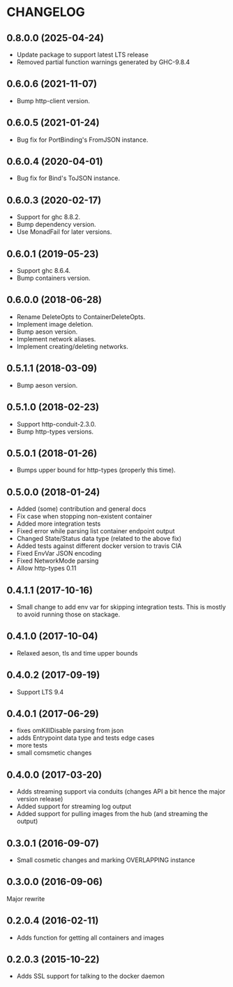 # CHANGELOG

## 0.8.0.0 (2025-04-24)
- Update package to support latest LTS release
- Removed partial function warnings generated by GHC-9.8.4

## 0.6.0.6 (2021-11-07)

- Bump http-client version.

## 0.6.0.5 (2021-01-24)

- Bug fix for PortBinding's FromJSON instance.

## 0.6.0.4 (2020-04-01)

- Bug fix for Bind's ToJSON instance.

## 0.6.0.3 (2020-02-17)

- Support for ghc 8.8.2.
- Bump dependency version. 
- Use MonadFail for later versions.

## 0.6.0.1 (2019-05-23)

- Support ghc 8.6.4.
- Bump containers version.

## 0.6.0.0 (2018-06-28)

- Rename DeleteOpts to ContainerDeleteOpts.
- Implement image deletion.
- Bump aeson version.
- Implement network aliases.
- Implement creating/deleting networks.

## 0.5.1.1 (2018-03-09)

- Bump aeson version.

## 0.5.1.0 (2018-02-23)

- Support http-conduit-2.3.0.
- Bump http-types versions.

## 0.5.0.1 (2018-01-26)

- Bumps upper bound for http-types (properly this time).

## 0.5.0.0 (2018-01-24)

- Added (some) contribution and general docs
- Fix case when stopping non-existent container
- Added more integration tests
- Fixed error while parsing list container endpoint output
- Changed State/Status data type (related to the above fix)
- Added tests against different docker version to travis CIA
- Fixed EnvVar JSON encoding
- Fixed NetworkMode parsing
- Allow http-types 0.11

## 0.4.1.1 (2017-10-16)

- Small change to add env var for skipping integration tests.
  This is mostly to avoid running those on stackage.

## 0.4.1.0 (2017-10-04)

- Relaxed aeson, tls and time upper bounds


## 0.4.0.2 (2017-09-19)

- Support LTS 9.4

## 0.4.0.1 (2017-06-29)

- fixes omKillDisable parsing from json
- adds Entrypoint data type and tests edge cases
- more tests
- small comsmetic changes

## 0.4.0.0 (2017-03-20)

- Adds streaming support via conduits (changes API a bit hence the major version release)
- Added support for streaming log output
- Added support for pulling images from the hub (and streaming the output)

## 0.3.0.1 (2016-09-07)

- Small cosmetic changes and marking OVERLAPPING instance

## 0.3.0.0 (2016-09-06)

Major rewrite

## 0.2.0.4 (2016-02-11)

- Adds function for getting all containers and images

## 0.2.0.3 (2015-10-22)

- Adds SSL support for talking to the docker daemon

